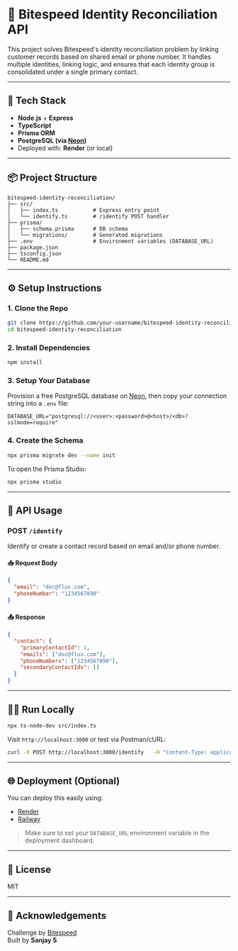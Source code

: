   
# 🧠 Bitespeed Identity Reconciliation API

This project solves Bitespeed's identity reconciliation problem by linking customer records based on shared email or phone number. It handles multiple identities, linking logic, and ensures that each identity group is consolidated under a single primary contact.

---

## 🚀 Tech Stack

- **Node.js** + **Express**
- **TypeScript**
- **Prisma ORM**
- **PostgreSQL (via [Neon](https://neon.tech))**
- Deployed with: **Render** (or local)

---

## 📦 Project Structure

```
bitespeed-identity-reconciliation/
├── src/
│   ├── index.ts           # Express entry point
│   └── identify.ts        # /identify POST handler
├── prisma/
│   ├── schema.prisma      # DB schema
│   └── migrations/        # Generated migrations
├── .env                   # Environment variables (DATABASE_URL)
├── package.json
├── tsconfig.json
└── README.md
```

---

## ⚙️ Setup Instructions

### 1. Clone the Repo

```bash
git clone https://github.com/your-username/bitespeed-identity-reconciliation.git
cd bitespeed-identity-reconciliation
```

### 2. Install Dependencies

```bash
npm install
```

### 3. Setup Your Database

Provision a free PostgreSQL database on [Neon](https://neon.tech), then copy your connection string into a `.env` file:

```env
DATABASE_URL="postgresql://<user>:<password>@<host>/<db>?sslmode=require"
```

### 4. Create the Schema

```bash
npx prisma migrate dev --name init
```

To open the Prisma Studio:

```bash
npx prisma studio
```

---

## 🧪 API Usage

### POST `/identify`

Identify or create a contact record based on email and/or phone number.

#### 📥 Request Body

```json
{
  "email": "doc@flux.com",
  "phoneNumber": "1234567890"
}
```

#### 📤 Response

```json
{
  "contact": {
    "primaryContactId": 1,
    "emails": ["doc@flux.com"],
    "phoneNumbers": ["1234567890"],
    "secondaryContactIds": []
  }
}
```

---

## 🧑‍💻 Run Locally

```bash
npx ts-node-dev src/index.ts
```

Visit `http://localhost:3000` or test via Postman/cURL:

```bash
curl -X POST http://localhost:3000/identify   -H "Content-Type: application/json"   -d '{"email": "doc@flux.com", "phoneNumber": "1234567890"}'
```

---

## 🌐 Deployment (Optional)

You can deploy this easily using:

- [Render](https://render.com/)
- [Railway](https://railway.app/)

> Make sure to set your `DATABASE_URL` environment variable in the deployment dashboard.

---

## 📄 License

MIT

---

## 🙌 Acknowledgements

Challenge by [Bitespeed](https://bitespeed.in)  
Built by **Sanjay S**
